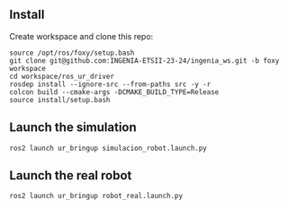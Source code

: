 ## Install
Create workspace and clone this repo:

```
source /opt/ros/foxy/setup.bash
git clone git@github.com:INGENIA-ETSII-23-24/ingenia_ws.git -b foxy workspace
cd workspace/ros_ur_driver
rosdep install --ignore-src --from-paths src -y -r
colcon build --cmake-args -DCMAKE_BUILD_TYPE=Release
source install/setup.bash
```

## Launch the simulation
```
ros2 launch ur_bringup simulacion_robot.launch.py 
```


## Launch the real robot
```
ros2 launch ur_bringup robot_real.launch.py 
```
